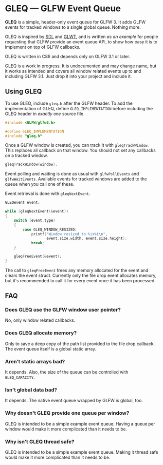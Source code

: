 # GLEQ — GLFW Event Queue

**GLEQ** is a simple, header-only event queue for GLFW 3.  It adds GLFW events
for tracked windows to a single global queue.  Nothing more.

GLEQ is inspired by [SDL](http://www.libsdl.org/) and
[GLWT](https://github.com/rikusalminen/glwt), and is written *as an example* for
people requesting that GLFW provide an event queue API, to show how easy it is
to implement on top of GLFW callbacks.

GLEQ is written in C89 and depends only on GLFW 3.1 or later.

GLEQ is a work in progress.  It is undocumented and may change name, but it
works as intended and covers all window related events up to and including
GLFW 3.1.  Just drop it into your project and include it.


## Using GLEQ

To use GLEQ, include `gleq.h` after the GLFW header.  To add the implementation
of GLEQ, define `GLEQ_IMPLEMENTATION` before including the GLEQ header in
*exactly one* source file.

```c
#include <GLFW/glfw3.h>

#define GLEQ_IMPLEMENTATION
#include "gleq.h"
```

Once a GLFW window is created, you can track it with `gleqTrackWindow`.  This
replaces all callback on that window.  You should not set any callbacks on
a tracked window.

```c
gleqTrackWindow(window);
```

Event polling and waiting is done as usual with `glfwPollEvents` and
`glfwWaitEvents`.  Available events for tracked windows are added to the queue
when you call one of these.

Event retrieval is done with `gleqNextEvent`.

```c
GLEQevent event;

while (gleqNextEvent(&event))
{
    switch (event.type)
    {
        case GLEQ_WINDOW_RESIZED:
            printf("Window resized to %ix%i\n",
                   event.size.width, event.size.height);
            break;
    }

    gleqFreeEvent(&event);
}
```

The call to `gleqFreeEvent` frees any memory allocated for the event and clears
the event struct.  Currently only the file drop event allocates memory, but it's
recommended to call it for every event once it has been processed.


## FAQ

### Does GLEQ use the GLFW window user pointer?

No, only window related callbacks.


### Does GLEQ allocate memory?

Only to save a deep copy of the path list provided to the file drop callback.
The event queue itself is a global static array.


### Aren't static arrays bad?

It depends.  Also, the size of the queue can be controlled with `GLEQ_CAPACITY`.


### Isn't global data bad?

It depends.  The native event queue wrapped by GLFW is global, too.


### Why doesn't GLEQ provide one queue per window?

GLEQ is intended to be a simple example event queue.  Having a queue per window
would make it more complicated than it needs to be.


### Why isn't GLEQ thread safe?

GLEQ is intended to be a simple example event queue.  Making it thread safe
would make it more complicated than it needs to be.

